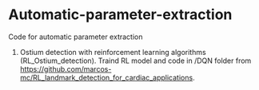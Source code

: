 # Automatic-parameter-extraction

Code for automatic parameter extraction


1. Ostium detection with reinforcement learning algorithms (RL_Ostium_detection). Traind RL model and code in /DQN folder from https://github.com/marcos-mc/RL_landmark_detection_for_cardiac_applications.

